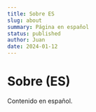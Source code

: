 ```yaml
---
title: Sobre ES
slug: about
summary: Página en español
status: published
author: Juan
date: 2024-01-12
---
```


# Sobre (ES)

Contenido en español.
